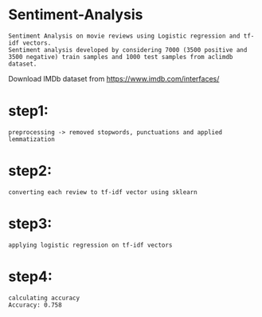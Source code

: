 # Sentiment-Analysis
    Sentiment Analysis on movie reviews using Logistic regression and tf-idf vectors.
    Sentiment analysis developed by considering 7000 (3500 positive and 3500 negative) train samples and 1000 test samples from aclimdb dataset.
  Download IMDb dataset from https://www.imdb.com/interfaces/
# step1:
    preprocessing -> removed stopwords, punctuations and applied lemmatization
# step2:
    converting each review to tf-idf vector using sklearn
# step3:
    applying logistic regression on tf-idf vectors
# step4:
    calculating accuracy 
    Accuracy: 0.758
